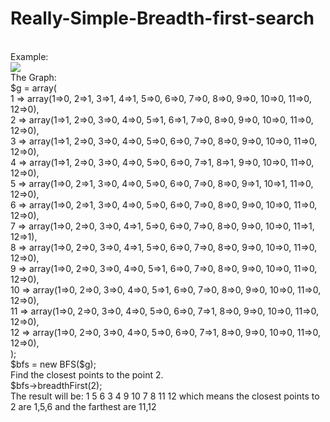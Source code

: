 # Really-Simple-Breadth-first-search
<br />
Example:<br />
<img src="https://upload.wikimedia.org/wikipedia/commons/3/33/Breadth-first-tree.svg"> <br/>
The Graph:<br />
$g = array(<br />
    1 => array(1=>0, 2=>1, 3=>1, 4=>1, 5=>0, 6=>0, 7=>0, 8=>0, 9=>0, 10=>0, 11=>0, 12=>0),<br />
    2 => array(1=>1, 2=>0, 3=>0, 4=>0, 5=>1, 6=>1, 7=>0, 8=>0, 9=>0, 10=>0, 11=>0, 12=>0),<br />
    3 => array(1=>1, 2=>0, 3=>0, 4=>0, 5=>0, 6=>0, 7=>0, 8=>0, 9=>0, 10=>0, 11=>0, 12=>0),<br />
    4 => array(1=>1, 2=>0, 3=>0, 4=>0, 5=>0, 6=>0, 7=>1, 8=>1, 9=>0, 10=>0, 11=>0, 12=>0),<br />
    5 => array(1=>0, 2=>1, 3=>0, 4=>0, 5=>0, 6=>0, 7=>0, 8=>0, 9=>1, 10=>1, 11=>0, 12=>0),<br />
    6 => array(1=>0, 2=>1, 3=>0, 4=>0, 5=>0, 6=>0, 7=>0, 8=>0, 9=>0, 10=>0, 11=>0, 12=>0),<br />
    7 => array(1=>0, 2=>0, 3=>0, 4=>1, 5=>0, 6=>0, 7=>0, 8=>0, 9=>0, 10=>0, 11=>1, 12=>1),<br />
    8 => array(1=>0, 2=>0, 3=>0, 4=>1, 5=>0, 6=>0, 7=>0, 8=>0, 9=>0, 10=>0, 11=>0, 12=>0),<br />
    9 => array(1=>0, 2=>0, 3=>0, 4=>0, 5=>1, 6=>0, 7=>0, 8=>0, 9=>0, 10=>0, 11=>0, 12=>0),<br />
    10 => array(1=>0, 2=>0, 3=>0, 4=>0, 5=>1, 6=>0, 7=>0, 8=>0, 9=>0, 10=>0, 11=>0, 12=>0),<br />
    11 => array(1=>0, 2=>0, 3=>0, 4=>0, 5=>0, 6=>0, 7=>1, 8=>0, 9=>0, 10=>0, 11=>0, 12=>0),<br />
    12 => array(1=>0, 2=>0, 3=>0, 4=>0, 5=>0, 6=>0, 7=>1, 8=>0, 9=>0, 10=>0, 11=>0, 12=>0),<br />
);<br/>
$bfs = new BFS($g);<br />
Find the closest points to the point 2. <br />
$bfs->breadthFirst(2);<br />
The result will be:  1 5 6 3 4 9 10 7 8 11 12 which means the closest points to 2 are 1,5,6 and the farthest are 11,12<br />


